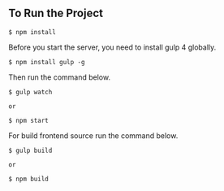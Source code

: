 
## To Run the Project

```
$ npm install
```

Before you start the server, you need to install gulp 4 globally.

```
$ npm install gulp -g
```

Then run the command below.

```
$ gulp watch

or

$ npm start
```

For build frontend source run the command below.

```
$ gulp build

or

$ npm build
```